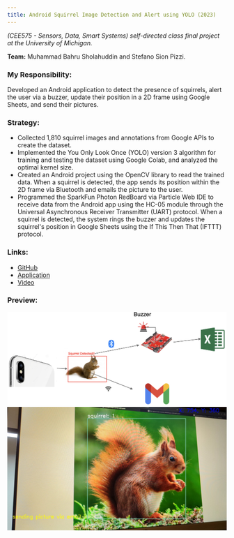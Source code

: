 ```yaml
---
title: Android Squirrel Image Detection and Alert using YOLO (2023)
---
```


*(CEE575 - Sensors, Data, Smart Systems) self-directed class final project at the University of Michigan.*

**Team:** Muhammad Bahru Sholahuddin and Stefano Sion Pizzi.

### My Responsibility:
Developed an Android application to detect the presence of squirrels, alert the user via a buzzer, update their position in a 2D frame using Google Sheets, and send their pictures.

### Strategy:
- Collected 1,810 squirrel images and annotations from Google APIs to create the dataset.
- Implemented the You Only Look Once (YOLO) version 3 algorithm for training and testing the dataset using Google Colab, and analyzed the optimal kernel size.
- Created an Android project using the OpenCV library to read the trained data. When a squirrel is detected, the app sends its position within the 2D frame via Bluetooth and emails the picture to the user.
- Programmed the SparkFun Photon RedBoard via Particle Web IDE to receive data from the Android app using the HC-05 module through the Universal Asynchronous Receiver Transmitter (UART) protocol. When a squirrel is detected, the system rings the buzzer and updates the squirrel's position in Google Sheets using the If This Then That (IFTTT) protocol.

### Links:
- [GitHub](https://github.com/mbsbahru/squirrel-detection-android)
- [Application](https://drive.google.com/file/d/1CiFBwprxuGFiuzDlLiYJxehNs_Sfk4YU/view?usp=sharing)
- [Video](https://drive.google.com/file/d/1zEdJWV1k0I3CAFBL1L8PJxqurIfKoDfc/view?usp=sharing)

### Preview:
![Squirrel Detection Android App](../assets/img/project_androidSquirrel_a.png)
![Squirrel Detection Android App](../assets/img/project_androidSquirrel_b.jpg)

